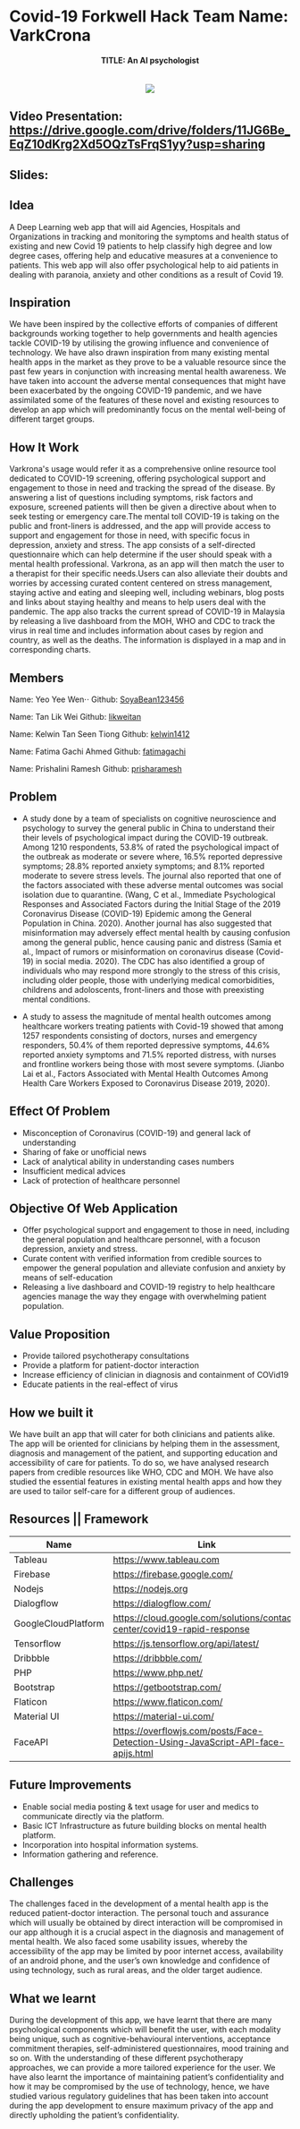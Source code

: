 # Covid-19 Forkwell Hack Team Name: VarkCrona  
<p align="center">
  <b>TITLE: An AI psychologist</b><br>
  <br><br>
  <img src="https://github.com/SoyaBean123456/fch-virus-combat/blob/master/img/logo.png?raw=true">
</p>

## Video Presentation: https://drive.google.com/drive/folders/11JG6Be_EqZ10dKrg2Xd5OQzTsFrqS1yy?usp=sharing
## Slides: 

## Idea
A Deep Learning web app that will aid Agencies, Hospitals and Organizations in tracking and monitoring the symptoms and health status of existing and new Covid 19 patients to help classify high degree and low degree cases, offering help and educative measures at a convenience to patients. This web app will also offer psychological help to aid patients in dealing with paranoia, anxiety and other conditions as a result of Covid 19.

## Inspiration
We have been inspired by the collective efforts of companies of different backgrounds working together to help governments and health agencies tackle COVID-19 by utilising the growing influence and convenience of technology. We have also drawn inspiration from many existing mental health apps in the market as they prove to be a valuable resource since the past few years in conjunction with increasing mental health awareness. We have taken into account the adverse mental consequences that might have been exacerbated by the ongoing COVID-19 pandemic, and we have assimilated some of the features of these novel and existing resources to develop an app which will predominantly focus on the mental well-being of different target groups. 

## How It Work
Varkrona's usage would refer it as a comprehensive online resource tool dedicated to COVID-19 screening, offering psychological support and engagement to those in need and tracking the spread of the disease. By answering a list of questions including symptoms, risk factors and exposure, screened patients will then be given a directive about when to seek testing or emergency care.The mental toll COVID-19 is taking on the public and front-liners is addressed, and the app will provide access to support and engagement for those in need, with specific focus in depression, anxiety and stress. The app consists of a self-directed questionnaire which can help determine if the user should speak with a mental health professional. Varkrona, as an app will then match the user to a therapist for their specific needs.Users can also alleviate their doubts and worries by accessing curated content centered on stress management, staying active and eating and sleeping well, including webinars, blog posts and links about staying healthy and means to help users deal with the pandemic. The app also tracks the current spread of COVID-19 in Malaysia by releasing a live dashboard from the MOH, WHO and CDC to track the virus in real time and includes information about cases by region and country, as well as the deaths. The information is displayed in a map and in corresponding charts.

## Members
Name: Yeo Yee Wen⋅⋅
Github: [SoyaBean123456](https://github.com/SoyaBean123456)

Name: Tan Lik Wei
Github: [likweitan](https://github.com/likweitan)

Name: Kelwin Tan Seen Tiong
Github: [kelwin1412](https://github.com/kelwin1412)

Name: Fatima Gachi Ahmed
Github: [fatimagachi](https://github.com/fatimagachi)

Name: Prishalini Ramesh
Github: [prisharamesh](https://github.com/prisharamesh)

## Problem
- A study done by a team of specialists on cognitive neuroscience and psychology to survey the general public in China to understand their their levels of psychological impact during the COVID-19 outbreak. Among 1210 respondents, 53.8% of rated the psychological impact of the outbreak as moderate or severe where, 16.5% reported depressive symptoms; 28.8% reported anxiety symptoms; and 8.1% reported moderate to severe stress levels. The journal also reported that one of the factors associated with these adverse mental outcomes was social isolation due to quarantine. (Wang, C et al., Immediate Psychological Responses and Associated Factors during the Initial Stage of the 2019 Coronavirus Disease (COVID-19) Epidemic among the General Population in China. 2020). Another journal has also suggested that misinformation may adversely effect mental health by causing confusion among the general public, hence causing panic and distress (Samia et al., Impact of rumors or misinformation on coronavirus disease (Covid-19) in social media. 2020). The CDC has also identified a group of individuals who may respond more strongly to the stress of this crisis, including older people, those with underlying medical comorbidities, childrens and adoloscents, front-liners and those with preexisting mental conditions.
    
- A study to assess the magnitude of mental health outcomes among healthcare workers treating patients with Covid-19 showed that among 1257 respondents consisting of doctors, nurses and emergency responders, 50.4% of them reported depressive symptoms, 44.6% reported anxiety symptoms and 71.5% reported distress, with nurses and frontline workers being those with most severe symptoms. (Jianbo Lai et al., Factors Associated with Mental Health Outcomes Among Health Care Workers Exposed to Coronavirus Disease 2019, 2020).

## Effect Of Problem
- Misconception of Coronavirus (COVID-19) and general lack of understanding
- Sharing of fake or unofficial news
- Lack of analytical ability in understanding cases numbers
- Insufficient medical advices
- Lack of protection of healthcare personnel

## Objective Of Web Application
- Offer psychological support and engagement to those in need, including the general population and healthcare personnel, with a focuson depression, anxiety and stress.
- Curate content with verified information from credible sources to empower the general population and alleviate confusion and anxiety  by means of self-education
- Releasing a live dashboard and COVID-19 registry to help healthcare agencies manage the way they engage with overwhelming patient population.

## Value Proposition
-   Provide tailored psychotherapy consultations
-   Provide a platform for patient-doctor interaction
-   Increase efficiency of clinician in diagnosis and containment of COVid19
-   Educate patients in the real-effect of virus

## How we built it
We have built an app that will cater for both clinicians and patients alike. The app will be oriented for clinicians by helping them in the assessment, diagnosis and management of the patient, and supporting education and accessibility of care for patients. To do so, we have analysed research papers from credible resources like WHO, CDC and MOH. We have also studied the essential features in existing mental health apps and how they are used to tailor self-care for a different group of audiences. 

## Resources || Framework
| Name | Link |
|--|--|
| Tableau | https://www.tableau.com |
| Firebase | https://firebase.google.com/ |
| Nodejs | https://nodejs.org |
| Dialogflow | https://dialogflow.com/ |
| GoogleCloudPlatform | https://cloud.google.com/solutions/contact-center/covid19-rapid-response |
| Tensorflow | https://js.tensorflow.org/api/latest/ |
| Dribbble | https://dribbble.com/ |
| PHP | https://www.php.net/ |
| Bootstrap | https://getbootstrap.com/ |
| Flaticon | https://www.flaticon.com/ |
| Material UI | https://material-ui.com/ |
| FaceAPI | https://overflowjs.com/posts/Face-Detection-Using-JavaScript-API-face-apijs.html |


## Future Improvements
-   Enable social media posting & text usage for user and medics to communicate directly via the platform.
-   Basic ICT Infrastructure as future building blocks on mental health platform.
-   Incorporation into hospital information systems.
-   Information gathering and reference.

## Challenges
The challenges faced in the development of a mental health app is the reduced patient-doctor interaction. The personal touch and assurance which will usually be obtained by direct interaction will be compromised in our app although it is a crucial aspect in the diagnosis and management of mental health. We also faced some usability issues, whereby the accessibility of the app may be limited by poor internet access, availability of an android phone, and the user’s own knowledge and confidence of using technology, such as rural areas, and the older target audience.

## What we learnt
During the development of this app, we have learnt that there are many psychological components which will benefit the user, with each modality being unique, such as cognitive-behavioural interventions, acceptance commitment therapies, self-administered questionnaires, mood training and so on. With the understanding of these different psychotherapy approaches, we can provide a more tailored experience for the user. We have also learnt the importance of maintaining patient’s confidentiality and how it may be compromised by the use of technology, hence, we have studied various regulatory guidelines that has been taken into account during the app development to ensure maximum privacy of the app and directly upholding the patient’s confidentiality.




